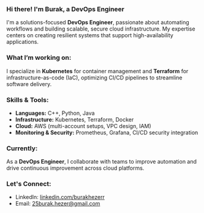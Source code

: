 ### Hi there! I'm Burak, a DevOps Engineer

I'm a solutions-focused **DevOps Engineer**, passionate about automating workflows and building scalable, secure cloud infrastructure. My expertise centers on creating resilient systems that support high-availability applications.

### What I’m working on:
I specialize in **Kubernetes** for container management and **Terraform** for infrastructure-as-code (IaC), optimizing CI/CD pipelines to streamline software delivery.

### Skills & Tools:
- **Languages:** C++, Python, Java
- **Infrastructure:** Kubernetes, Terraform, Docker
- **Cloud:** AWS (multi-account setups, VPC design, IAM)
- **Monitoring & Security:** Prometheus, Grafana, CI/CD security integration

### Currently:
As a **DevOps Engineer**, I collaborate with teams to improve automation and drive continuous improvement across cloud platforms.

### Let's Connect:
- LinkedIn: [linkedin.com/burakhezerr](https://www.linkedin.com/burakhezerr)
- Email: 25burak.hezer@gmail.com
